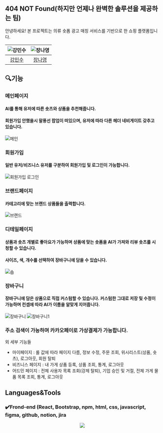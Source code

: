 ## 404 NOT Found(하지만 언제나 완벽한 솔루션을 제공하는 팀)

안녕하세요! 본 프로젝트는 의류 숏폼 광고 매칭 서비스를 기반으로 한 쇼핑 플랫폼입니다.

| ![강민수](https://avatars.githubusercontent.com/u/150498634?v=4) | ![장나영](https://avatars.githubusercontent.com/u/112605030?v=4) | 
| :-------------------------------------------------------------: | :-------------------------------------------------------------: |
|             [강민수](https://github.com/HanUL220)              |              [장나영](https://github.com/skdod2453)               | 

## 🔍기능

### 메인페이지
#### AI를 통해 유저에 따른 숏츠와 상품을 추천해줍니다.
#### 회원가입 안했을시 말풍선 팝업이 떠있으며, 유저에 따라 다른 헤더 네비게이트 갖추고 있습니다.
![메인](https://github.com/user-attachments/assets/e862590b-4820-48a2-99a5-a475d373a3aa)

### 회원가입
#### 일반 유저/비즈니스 유저를 구분하여 회원가입 및 로그인이 가능합니다.
![회원가입 로그인](https://github.com/user-attachments/assets/c11d0d6b-75a5-4283-8f72-c2b212e708f8)

### 브랜드페이지
#### 카테고리에 맞는 브랜드 상품들을 출력합니다.
![브랜드](https://github.com/user-attachments/assets/b5a96598-95f3-45c5-8fcc-9f2a85dccb74)


### 디테일페이지
#### 상품과 숏츠 개별로 좋아요가 가능하며 상품에 맞는 숏폼을 AI가 가져와 리뷰 숏츠를 시청할 수 있습니다.
#### 사이즈, 색, 개수를 선택하여 장바구니에 담을 수 있습니다.
![숍](https://github.com/user-attachments/assets/13866ebf-d607-4223-9fe4-ff15952edda5)

### 장바구니
#### 장바구니에 담은 상품으로 직접 커스텀할 수 있습니다. 커스텀한 그대로 저장 및 수정이 가능하며 컨셉에 따라 AI가 이름을 알맞게 지어줍니다.
![장바구니](https://github.com/user-attachments/assets/c7ca511d-5d01-41b0-b06b-58b24eab0a56)
![장바구니1](https://github.com/user-attachments/assets/05b649bf-b1ca-42fa-8828-a9313cdf3681)

### 주소 검색이 가능하며 카카오페이로 가상결제가 가능합니다.


외 세부 기능들
- 마이페이지 : 롤 값에 따라 페이지 다름, 정보 수정, 주문 조회, 위시리스트(상품, 숏츠), 로그아웃, 회원 탈퇴
- 비즈니스 페이지 : 내 가게 상품 등록, 상품 조회, 통계, 로그아웃
- 어드민 페이지 : 전체 사용자 목록 조회(강제 탈퇴), 기업 승인 및 거절, 전체 가게 물품 목록 조회, 통계, 로그아웃


## Languages&Tools
### ✔️Frond-end (React, Bootstrap, npm, html, css, javascript, figma, github, notion, jira
<p align="center">
  <a href="https://skillicons.dev">
    <img src="https://skillicons.dev/icons?i=react,bootstrap,npm,html,css,js,figma,github,notion,jira" />
  </a>
</p>
